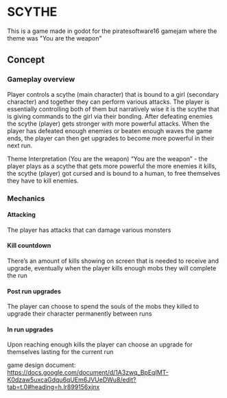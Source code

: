 # SCYTHE
 
This is a game made in godot for the piratesoftware16 gamejam where the theme was "You are the weapon"

## Concept
### Gameplay overview
Player controls a scythe (main character) that is bound to a girl (secondary character) and together they can perform various attacks. The player is essentially controlling both of them but narratively wise it is the scythe that is giving commands to the girl via their bonding. After defeating enemies the scythe (player) gets stronger with more powerful attacks. When the player has defeated enough enemies or beaten enough waves the game ends, the player can then get upgrades to become more powerful in their next run. 

Theme Interpretation (You are the weapon)
	“You are the weapon” - the player plays as a scythe that gets more powerful the more enemies it kills, the scythe (player) got cursed and is bound to a human, to free themselves they have to kill enemies.

### Mechanics
#### Attacking
The player has attacks that can damage various monsters 

#### Kill countdown
There’s an amount of kills showing on screen that is needed to receive and upgrade, eventually when the player kills enough mobs they will complete the run
	
#### Post run upgrades
The player can choose to spend the souls of the mobs they killed to upgrade their character permanently between runs

#### In run upgrades
Upon reaching enough kills the player can choose an upgrade for themselves lasting for the current run


game design document:
https://docs.google.com/document/d/1A3zwq_BpEqIMT-K0dzaw5uxcaGdqu6qUEm6JVUeDWu8/edit?tab=t.0#heading=h.lr899156xjnx
